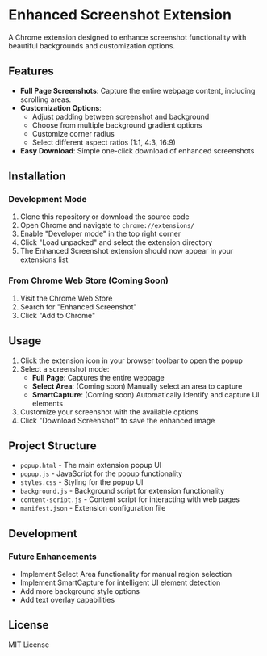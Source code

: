 # Enhanced Screenshot Extension

A Chrome extension designed to enhance screenshot functionality with beautiful backgrounds and customization options.

## Features

- **Full Page Screenshots**: Capture the entire webpage content, including scrolling areas.
- **Customization Options**:
  - Adjust padding between screenshot and background
  - Choose from multiple background gradient options
  - Customize corner radius
  - Select different aspect ratios (1:1, 4:3, 16:9)
- **Easy Download**: Simple one-click download of enhanced screenshots

## Installation

### Development Mode

1. Clone this repository or download the source code
2. Open Chrome and navigate to `chrome://extensions/`
3. Enable "Developer mode" in the top right corner
4. Click "Load unpacked" and select the extension directory
5. The Enhanced Screenshot extension should now appear in your extensions list

### From Chrome Web Store (Coming Soon)

1. Visit the Chrome Web Store
2. Search for "Enhanced Screenshot"
3. Click "Add to Chrome"

## Usage

1. Click the extension icon in your browser toolbar to open the popup
2. Select a screenshot mode:
   - **Full Page**: Captures the entire webpage
   - **Select Area**: (Coming soon) Manually select an area to capture
   - **SmartCapture**: (Coming soon) Automatically identify and capture UI elements
3. Customize your screenshot with the available options
4. Click "Download Screenshot" to save the enhanced image

## Project Structure

- `popup.html` - The main extension popup UI
- `popup.js` - JavaScript for the popup functionality
- `styles.css` - Styling for the popup UI
- `background.js` - Background script for extension functionality
- `content-script.js` - Content script for interacting with web pages
- `manifest.json` - Extension configuration file

## Development

### Future Enhancements

- Implement Select Area functionality for manual region selection
- Implement SmartCapture for intelligent UI element detection
- Add more background style options
- Add text overlay capabilities

## License

MIT License

